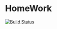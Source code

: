 # HomeWork
[![Build Status](https://travis-ci.org/param42/HomeWork.svg?branch=master)](https://travis-ci.org/param42/HomeWork)
